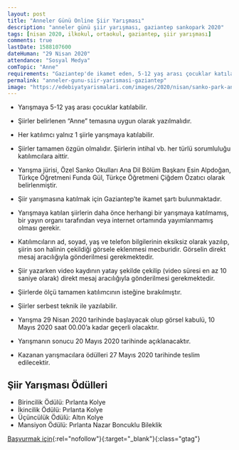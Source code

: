 ```yaml
---
layout: post
title: "Anneler Günü Online Şiir Yarışması"
description: "anneler günü şiir yarışması, gaziantep sankopark 2020"
tags: [nisan 2020, ilkokul, ortaokul, gaziantep, şiir yarışması]
comments: true
lastDate: 1588107600    
dateHuman: "29 Nisan 2020"
attendance: "Sosyal Medya"
comTopic: "Anne"
requirements: "Gaziantep'de ikamet eden, 5-12 yaş arası çocuklar katılabilir"
permalink: "anneler-gunu-siir-yarismasi-gaziantep"
image: "https://edebiyatyarismalari.com/images/2020/nisan/sanko-park-anneler-gunu-siir-yarismasi.jpg"
---
```


- Yarışmaya 5-12 yaş arası çocuklar katılabilir.
- Şiirler belirlenen “Anne” temasına uygun olarak yazılmalıdır.
- Her katılımcı yalnız 1 şiirle yarışmaya katılabilir.
- Şiirler tamamen özgün olmalıdır. Şiirlerin intihal vb. her türlü sorumluluğu katılımcılara aittir.  

- Yarışma jürisi, Özel Sanko Okulları Ana Dil Bölüm Başkanı Esin Alpdoğan, Türkçe Öğretmeni Funda Gül, Türkçe Öğretmeni Çiğdem Özatıcı olarak belirlenmiştir.
- Şiir yarışmasına katılmak için Gaziantep’te ikamet şartı bulunmaktadır.
- Yarışmaya katılan şiirlerin daha önce herhangi bir yarışmaya katılmamış, bir yayın organı tarafından veya internet ortamında yayımlanmamış olması gerekir.
- Katılımcıların ad, soyad, yaş ve telefon bilgilerinin eksiksiz olarak yazılıp, şiirin son halinin çekildiği görsele eklenmesi mecburidir. Görselin direkt mesaj aracılığıyla gönderilmesi gerekmektedir.
- Şiir yazarken video kaydının yatay şekilde çekilip (video süresi en az 10 saniye olarak) direkt mesaj aracılığıyla gönderilmesi gerekmektedir.
- Şiirlerde ölçü tamamen katılımcının isteğine bırakılmıştır.
- Şiirler serbest teknik ile yazılabilir.
- Yarışma 29 Nisan 2020 tarihinde başlayacak olup görsel kabulü, 10 Mayıs 2020 saat 00.00’a kadar geçerli olacaktır.
- Yarışmanın sonucu 20 Mayıs 2020 tarihinde açıklanacaktır.
- Kazanan yarışmacılara ödülleri 27 Mayıs 2020 tarihinde teslim edilecektir.

## Şiir Yarışması Ödülleri
- Birincilik Ödülü: Pırlanta Kolye
- İkincilik Ödülü: Pırlanta Kolye
- Üçüncülük Ödülü: Altın Kolye
- Mansiyon Ödülü: Pırlanta Nazar Boncuklu Bileklik

[Başvurmak için](https://www.instagram.com/sankoparkgaziantep/?hl=tr&ref=edebiyatyarismalari.com){:rel="nofollow"}{:target="_blank"}{:class="gtag"}